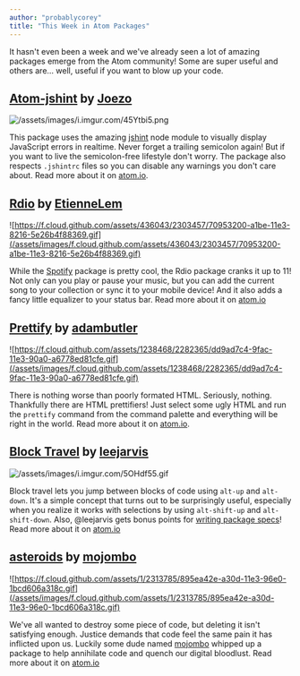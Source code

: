```yaml
---
author: "probablycorey"
title: "This Week in Atom Packages"
---
```


It hasn't even been a week and we've already seen a lot of amazing packages emerge from the Atom community! Some are super useful and others are… well, useful if you want to blow up your code.

<!--more-->

## [Atom-jshint](/packages/atom-jshint) by [Joezo](https://github.com/Joezo)

![/assets/images/i.imgur.com/45Ytbi5.png](/assets/images/i.imgur.com/45Ytbi5.png)

This package uses the amazing [jshint](https://www.npmjs.org/package/jshint) node module to visually display JavaScript errors in realtime. Never forget a trailing semicolon again! But if you want to live the semicolon-free lifestyle don't worry. The package also respects `.jshintrc` files so you can disable any warnings you don't care about. Read more about it on [atom.io](/packages/atom-jshint).

## [Rdio](/packages/Rdio) by [EtienneLem](https://github.com/EtienneLem)

![https://f.cloud.github.com/assets/436043/2303457/70953200-a1be-11e3-8216-5e26b4f88369.gif](/assets/images/f.cloud.github.com/assets/436043/2303457/70953200-a1be-11e3-8216-5e26b4f88369.gif)

While the [Spotify](/packages/atom-spotify) package is pretty cool, the Rdio package cranks it up to 11! Not only can you play or pause your music, but you can add the current song to your collection or sync it to your mobile device! And it also adds a fancy little equalizer to your status bar. Read more about it on [atom.io](/packages/Rdio)

## [Prettify](/packages/atom-prettify) by [adambutler](https://github.com/adambutler)

![https://f.cloud.github.com/assets/1238468/2282365/dd9ad7c4-9fac-11e3-90a0-a6778ed81cfe.gif](/assets/images/f.cloud.github.com/assets/1238468/2282365/dd9ad7c4-9fac-11e3-90a0-a6778ed81cfe.gif)

There is nothing worse than poorly formated HTML. Seriously, nothing. Thankfully there are HTML prettifiers! Just select some ugly HTML and run the `prettify` command from the command palette and everything will be right in the world. Read more about it on [atom.io](/packages/atom-prettify).

## [Block Travel](/packages/block-travel) by [leejarvis](https://github.com/leejarvis)

![/assets/images/i.imgur.com/5OHdf55.gif](/assets/images/i.imgur.com/5OHdf55.gif)

Block travel lets you jump between blocks of code using `alt-up` and `alt-down`. It's a simple concept that turns out to be surprisingly useful, especially when you realize it works with selections by using `alt-shift-up` and `alt-shift-down`. Also, @leejarvis gets bonus points for [writing package specs](https://github.com/leejarvis/block-travel/blob/master/spec/block-travel-spec.coffee)! Read more about it on [atom.io](/packages/block-travel)

## [asteroids](/packages/asteroids) by [mojombo](https://github.com/mojombo)

![https://f.cloud.github.com/assets/1/2313785/895ea42e-a30d-11e3-96e0-1bcd606a318c.gif](/assets/images/f.cloud.github.com/assets/1/2313785/895ea42e-a30d-11e3-96e0-1bcd606a318c.gif)

We've all wanted to destroy some piece of code, but deleting it isn't satisfying enough. Justice demands that code feel the same pain it has inflicted upon us. Luckily some dude named [mojombo](https://github.com/mojombo) whipped up a package to help annihilate code and quench our digital bloodlust. Read more about it on [atom.io](/packages/asteroids)
